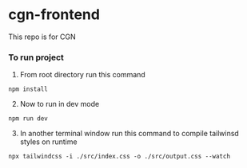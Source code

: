 # cgn-frontend
This repo is for CGN 

### To run project
1. From root directory run this command 
```
npm install
```
2. Now to run in dev mode
```
npm run dev
```
3. In another terminal window run this command to compile tailwinsd styles on runtime
```
npx tailwindcss -i ./src/index.css -o ./src/output.css --watch
```
